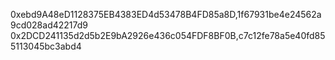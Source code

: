 0xebd9A48eD1128375EB4383ED4d53478B4FD85a8D,1f67931be4e24562a9cd028ad42217d9
0x2DCD241135d2d5b2E9bA2926e436c054FDF8BF0B,c7c12fe78a5e40fd855113045bc3abd4